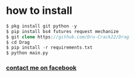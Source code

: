# how to install
```php
$ pkg install git python -y
$ pip install bs4 futures request mechanize
$ git clone https://github.com/Dru-Crack22/Drag
$ cd Drag
$ pip install -r requirements.txt
$ python main.py
```
<h3><a href="https://www.facebook.com/Bang.badru23">contact me on facebook</a></h3><br><br>

